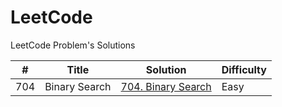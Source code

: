 # LeetCode

LeetCode Problem's Solutions

| #   | Title         | Solution                                                                               | Difficulty |
| --- | ------------- | -------------------------------------------------------------------------------------- | ---------- |
| 704 | Binary Search | [704. Binary Search](https://github.com/damasdev/leetcode/tree/main/704-binary-search) | Easy       |
